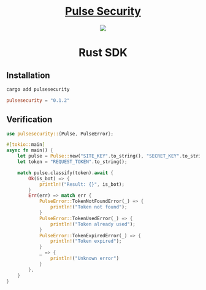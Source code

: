 <h1 align="center"><a href="https://www.pulsesecurity.org/">Pulse Security</a></h1>
<p align="center">
<img src="https://avatars.githubusercontent.com/u/161549711?s=200&v=4"/>
</p>
<h1 align="center">Rust SDK</h1>

## Installation

```sh
cargo add pulsesecurity
```

```toml
pulsesecurity = "0.1.2"
```

## Verification

```rs
use pulsesecurity::{Pulse, PulseError};

#[tokio::main]
async fn main() {
    let pulse = Pulse::new("SITE_KEY".to_string(), "SECRET_KEY".to_string());
    let token = "REQUEST_TOKEN".to_string();

    match pulse.classify(token).await {
        Ok(is_bot) => {
            println!("Result: {}", is_bot);
        }
        Err(err) => match err {
            PulseError::TokenNotFoundError(_) => {
                println!("Token not found");
            }
            PulseError::TokenUsedError(_) => {
                println!("Token already used");
            }
            PulseError::TokenExpiredError(_) => {
                println!("Token expired");
            }
            _ => {
                println!("Unknown error")
            }
        },
    }
}
```
